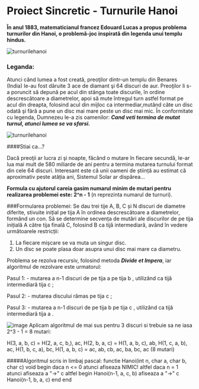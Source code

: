 # Proiect Sincretic - Turnurile Hanoi

**În anul 1883, matematicianul francez Edouard Lucas a propus problema turnurilor din Hanoi, o problemă-joc inspirată din legenda unui templu hindus.**

![turnurilehanoi](https://12belize.com/wp-content/uploads/2020/09/Wooden-Tower-of-Hanoi-Lucas-Tower.jpg)
### Leganda:

Atunci când lumea a fost creată, preoţilor dintr-un templu din Benares (India) le-au fost dăruite 3 ace de diamant şi 64 discuri de aur.
 Preoţilor li s-a poruncit să depună pe acul din stânga toate discurile, în ordine descrescătoare a diametrelor, apoi să mute întregul turn astfel format pe acul din dreapta, folosind acul din mijloc ca intermediar,mutând câte un disc odată şi fără a pune un disc mai mare peste un disc mai mic.
În conformitate cu legenda, Dumnezeu le-a zis oamenilor: ***Cand veti termina de mutat turnul, atunci lumea se va sfarsi.***

![turnurilehanoi](https://vietnamdiscovery.com/wp-content/uploads/2019/10/Tran-quoc-pagoda-from-outside-@lozjeffries.jpg)

####Stiai ca...?

Dacă preoţii ar lucra zi şi noapte, făcând o mutare în fiecare secundă, le-ar lua mai mult de 580 miliarde de ani pentru a termina mutarea turnului format din cele 64 discuri.
              Interesant este că unii oameni de știință au estimat că aproximativ peste atâția ani, Sistemul Solar ar dispărea...

**Formula cu ajutorul careia gasim numarul minim de mutari pentru realizarea problemei este: 2^n - 1** (n reprezinta numarul de turnuri).

###Formularea problemei:
 Se dau trei tije A, B, C și N discuri de diametre diferite, stivuite inițial pe tija A în ordinea descrescătoare a diametrelor, formând un con. Să se determine secvența de mutări ale discurilor de pe tija inițială A către tija finală C, folosind B ca tijă intermediară, având în vedere următoarele restricții:
1. La fiecare mișcare se va muta un singur disc.
2. Un disc se poate plasa doar asupra unui disc mai mare ca diametru.

Problema se rezolva recursiv, folosind metoda ***Divide et Impera***, iar algoritmul de rezolvare este urmatorul:

Pasul 1: - mutarea a n-1 discuri de pe tija a pe tija b , utilizând ca tijă intermediară tija c ;

Pasul 2: - mutarea discului rămas pe tija c ;

Pasul 3: - mutarea a n-1 discuri de pe tija b pe tija c , utilizând ca tijă intermediară tija a .

![image](https://img001.prntscr.com/file/img001/SgL5XRghQ_WXA0MlWXto_g.png)
Aplicam algoritmul de mai sus pentru 3 discuri si trebuie sa ne iasa 2^3 - 1 = 8 mutari:

H(3, a, b, c) = H(2, a, c, b,), ac, H(2, b, a, c) = H(1, a, b, c), ab, H(1, c, a, b), ac, H(1, b, c, a), bc, H(1, a, b, c) = ac, ab, cb, ac, ba, bc, ac (8 mutari)

#####Algoritmul scris in limbaj pascal:
    functie Hanoi(int n, char a, char b, char c) void
    begin
        daca n <= 0 atunci
            afiseaza NIMIC!
        altfel daca n = 1 atunci
            afiseaza a "->" c
        altfel
        begin
            Hanoi(n-1, a, c, b)
            afiseaza a "->" c
            Hanoi(n-1, b, a, c)
        end
    end

        
